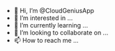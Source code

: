 - 👋 Hi, I’m @CloudGeniusApp
- 👀 I’m interested in ...
- 🌱 I’m currently learning ...
- 💞️ I’m looking to collaborate on ...
- 📫 How to reach me ...

<!---
CloudGeniusApp/CloudGeniusApp is a ✨ special ✨ repository because its `README.md` (this file) appears on your GitHub profile.
You can click the Preview link to take a look at your changes.
--->
